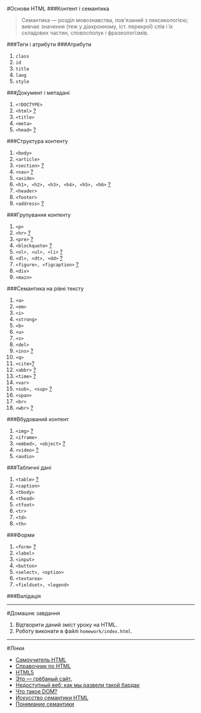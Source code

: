 #Основи HTML
###Контент і семантика
> Семантика — розділ мовознавства, пов'язаний з лексикологією; вивчає значення (теж у діахронному, іст. перекрої) слів і їх складових частин, словосполук і фразеологізмів.

###Теги і атрибути
###Атрибути
1. `class`
1. `id`
1. `title`
1. `lang`
1. `style`

###Документ і метадані
1. `<!DOCTYPE>`
1. `<html>` [?](https://jsfiddle.net/P3trovichUA/502Ly7ef/)
1. `<title>`
1. `<meta>`
1. `<head>` [?](https://jsfiddle.net/P3trovichUA/nkcej5m4/)

###Структура контенту
1. `<body>`
1. `<article>`
1. `<section>` [?](https://jsfiddle.net/P3trovichUA/6sxxL0jb/)
1. `<nav>` [?](https://jsfiddle.net/P3trovichUA/yr2ycp0d/)
1. `<aside>`
1. `<h1>, <h2>, <h3>, <h4>, <h5>, <h6>` [?](https://jsfiddle.net/P3trovichUA/7kLjxmyd/)
1. `<header>`
1. `<footer>`
1. `<address>` [?](https://jsfiddle.net/P3trovichUA/pyebvefv/)

###Групування контенту
1. `<p>`
1. `<hr>` [?](https://jsfiddle.net/P3trovichUA/4uha3r5j/)
1. `<pre>` [?](https://jsfiddle.net/P3trovichUA/jqnbdevr/)
1. `<blockquote>` [?](https://jsfiddle.net/P3trovichUA/wqj0un1k/1/)
1. `<ol>, <ul>, <li>` [?](https://jsfiddle.net/P3trovichUA/7ojfxw84/)
1. `<dl>, <dt>, <dd>` [?](https://jsfiddle.net/P3trovichUA/0onou0bs/)
1. `<figure>, <figcaption>` [?](https://jsfiddle.net/P3trovichUA/nrz3fco8/)
1. `<div>`
1. `<main>`

###Семантика на рівні тексту
1. `<a>`
1. `<em>`
1. `<i>`
1. `<strong>`
1. `<b>`
1. `<u>`
1. `<s>`
1. `<del>`
1. `<ins>` [?](https://jsfiddle.net/P3trovichUA/5o5ydu2x/1/)
1. `<q>`
1. `<cite>`[?](https://jsfiddle.net/P3trovichUA/wqj0un1k/1/)
1. `<abbr>` [?](https://jsfiddle.net/P3trovichUA/tt1m0t3u/)
1. `<time>` [?](https://jsfiddle.net/P3trovichUA/vu71gbah/)
1. `<var>`
1. `<sub>, <sup>` [?](https://jsfiddle.net/P3trovichUA/ha4urh3c/)
1. `<span>`
1. `<br>`
1. `<wbr>` [?](https://jsfiddle.net/P3trovichUA/v6fh77ug/)

###Вбудований контент
1. `<img>` [?](https://jsfiddle.net/P3trovichUA/xrhp4fh1/)
1. `<iframe>`
1. `<embed>, <object>` [?](https://jsfiddle.net/P3trovichUA/LL2c2k0q/)
1. `<video>` [?](https://jsfiddle.net/P3trovichUA/8hxqt9jw/)
1. `<audio>`

###Табличні дані
1. `<table>` [?](https://jsfiddle.net/P3trovichUA/rmfh78oa/) 
1. `<caption>`
1. `<tbody>`
1. `<thead>`
1. `<tfoot>`
1. `<tr>`
1. `<td>`
1. `<th>`

###Форми
1. `<form>` [?](https://jsfiddle.net/P3trovichUA/Lyevpwfp/1/)
1. `<label>`
1. `<input>`
1. `<button>`
1. `<select>, <option>`
1. `<textarea>`
1. `<fieldset>, <legend>`

###Валідація

---
#Домашнє завдання
1.  Відтворити даний зміст уроку на HTML.
1.  Роботу виконати в файлі `homework/index.html`.

---
#Лінки
- [Самоучитель HTML](http://htmlbook.ru/samhtml)
- [Справочник по HTML﻿](http://htmlbook.ru/html)
- [HTML5﻿](http://htmlbook.ru/html5)
- [Это — грёбаный сайт.](https://fuckingwebsite.ru)
- [Недоступный веб: как мы развели такой бардак](https://habrahabr.ru/post/309076/)
- [Что такое DOM?](http://frontender.info/dom/)
- [Искусство семантики HTML](http://frontender.info/the-art-of-html-semantics-pt1/)
- [Понимание семантики](http://css-live.ru/articles/ponimanie-semantiki.html)
